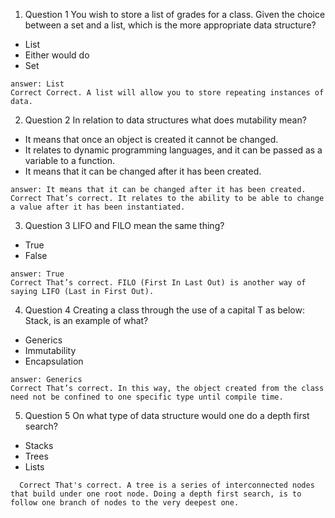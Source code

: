 1. Question 1 You wish to store a list of grades for a class. Given the choice between a set and a list, which is the more appropriate data structure? 
 - List
 - Either would do
 - Set
  ```
  answer: List
  Correct Correct. A list will allow you to store repeating instances of data.
  ```
2. Question 2 In relation to data structures what does mutability mean?   
 - It means that once an object is created it cannot be changed.   
 - It relates to dynamic programming languages, and it can be passed as a variable to a function.  
 - It means that it can be changed after it has been created.  
  ```
  answer: It means that it can be changed after it has been created.
  Correct That’s correct. It relates to the ability to be able to change a value after it has been instantiated.
  ```
3. Question 3 LIFO and FILO mean the same thing?    
 - True   
 - False   
 ```
 answer: True
 Correct That’s correct. FILO (First In Last Out) is another way of saying LIFO (Last in First Out).
 ```
4. Question 4 Creating a class through the use of a capital T as below:  Stack<T>, is an example of what?
 - Generics
 - Immutability
 - Encapsulation
  ```
  answer: Generics
  Correct That’s correct. In this way, the object created from the class need not be confined to one specific type until compile time.
  ```
5. Question 5 On what type of data structure would one do a depth first search?    
 - Stacks  
 - Trees   
 - Lists  
```
  Correct That's correct. A tree is a series of interconnected nodes that build under one root node. Doing a depth first search, is to follow one branch of nodes to the very deepest one.
```